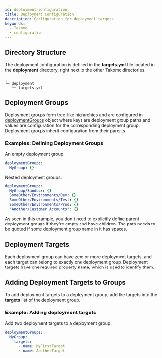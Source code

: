 ```yaml
---
id: deployment-configuration
title: Deployment Configuration
description: Configuration for deployment targets
keywords:
  - Takomo
  - configuration
---
```


## Directory Structure

The deployment configuration is defined in the **targets.yml** file located in the **deployment** directory, right next to the other Takomo directories.

```
.
└─ deployment
   └─ targets.yml
```

## Deployment Groups

Deployment groups form tree-like hierarchies and are configured in [deploymentGroups](/docs/config-reference/deployment-targets#deploymentgroups) object where keys are deployment group paths and values are configuration for the corresponding deployment group. Deployment groups inherit configuration from their parents.

### Examples: Defining Deployment Groups

An empty deployment group.

```yaml title="targets.yml"
deploymentGroups:
  MyGroup: {}
```

Nested deployment groups:

```yaml title="targets.yml"
deploymentGroups:
  MyGroup/Sandbox: {}
  SomeOther/Environments/Dev: {}
  SomeOther/Environments/Test: {}
  SomeOther/Environments/Prod: {}
  "Another/Customer Accounts": {}
```

As seen in this example, you don't need to explicitly define parent deployment groups if they're empty and have children. The path needs to be quoted if some deployment group name in it has spaces.

## Deployment Targets

Each deployment group can have zero or more deployment targets, and each target can belong to exactly one deployment group. Deployment targets have one required property **name**, which is used to identify them.

## Adding Deployment Targets to Groups

To add deployment targets to a deployment group, add the targets into the **targets** list of the deployment group.

### Example: Adding deployment targets

Add two deployment targets to a deployment group.

```yaml title="targets.yml"
deploymentGroups:
  MyGroup:
    targets:
      - name: MyFirstTarget
      - name: AnotherTarget
```